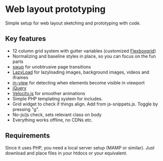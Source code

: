 # Web layout prototyping
Simple setup for web layout sketching and prototyping with code.

## Key features
* 12 column grid system with gutter variables (customized [Flexboxgrid](https://github.com/kristoferjoseph/flexboxgrid))
* Normalizing and baseline styles in place, so you can focus on the fun parts
* [swup](https://github.com/swup/swup) for unobtrusive page transitions
* [LazyLoad](https://github.com/verlok/lazyload) for lazyloading images, background images, videos and iframes
* [in-view](https://camwiegert.github.io/in-view/) for detecting when elements become visible in viewport
* [jQuery](https://jquery.com/)
* [Velocity.js](http://velocityjs.org/) for smoother animations
* Simple PHP templating system for includes.
* Grid widget to check if things align. Add from js-snippets.js. Toggle by pressing "g".
* No-js/js check, sets relevant class on body
* Everything works offline, no CDNs etc.

## Requirements
Since it uses PHP, you need a local server setup (MAMP or similar). Just download and place files in your htdocs or your equivalent.